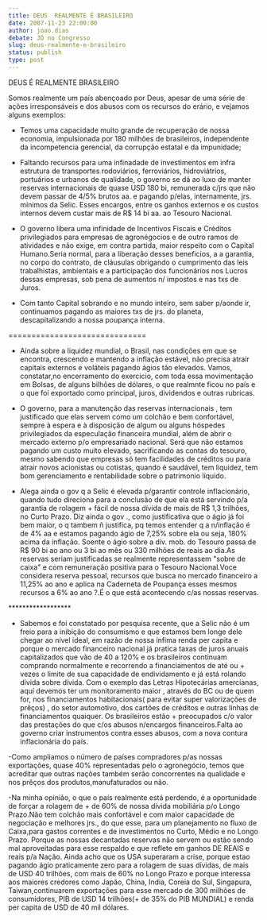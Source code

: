```yaml
---
title: DEUS  REALMENTE É BRASILEIRO
date: 2007-11-23 22:00:00
author: joao.dias
debate: JD no Congresso
slug: deus-realmente-e-brasileiro
status: publish 
type: post
---
```


DEUS É REALMENTE BRASILEIRO  

  

Somos realmente um país abençoado por Deus, apesar de uma série de ações irresponsáveis e dos abusos com os recursos do erário, e vejamos alguns exemplos:  

  

- Temos uma capacidade muito grande de recuperação de nossa economia, impulsionada por 180 milhões de brasileiros, independente da incompetencia gerencial, da corrupção estatal e da impunidade;  

  

- Faltando recursos para uma infinadade de investimentos em infra estrutura de transportes rodoviários, ferroviários, hidroviátrios, portuários e urbanos de qualidade, o governo se dá ao luxo de manter reservas internacionais de quase USD 180 bi, remunerada c/jrs que não devem passar de 4/5% brutos aa. e pagando p/elas, internamente, jrs. mínimos da Selic. Esses encargos, entre os ganhos externos e os custos internos devem custar mais de R$ 14 bi aa. ao Tesouro Nacional.  

  

- O governo libera uma infinidade de Incentivos Fiscais e Créditos privilegiados para empresas de agronégocios e de outro ramos de atividades e não exige, em contra partida, maior respeito com o Capital Humano.Seria normal, para a liberação desses beneficios, a a garantia, no corpo do contrato, de cláusulas obrigando o cumprimento das leis trabalhistas, ambientais e a participação dos funcionários nos Lucros dessas empresas, sob pena de aumentos n/ impostos e nas txs de Juros.  

- Com tanto Capital sobrando e no mundo inteiro, sem saber p/aonde ir, continuamos pagando as maiores txs de jrs. do planeta, descapitalizando a nossa poupança interna.  

  

==============================  

- Ainda sobre a liquidez mundial, o Brasil, nas condições em que se encontra, crescendo e mantendo a inflação estável, não precisa atrair capitais externos e voláteis pagando ágios tão elevados. Vamos, constatar,no encerramento do exercicio, com toda essa movimentação em Bolsas, de alguns bilhões de dólares, o que realmnte ficou no país e o que foi exportado como principal, juros, dividendos e outras rubricas.  

  

- O governo, para a manutenção das reservas internacionais , tem justificado que elas servem como um colchão e bem confortável, sempre à espera e à disposição de algum ou alguns hóspedes privilegiados da especulação financeira mundial, além de abrir o mercado externo p/o empresariado nacional. Será que não estamos pagando um custo muito elevado, sacrificando as contas do tesouro, mesmo sabendo que empresas só tem facilidades de créditos ou para atrair novos acionistas ou cotistas, quando é saudável, tem liquidez, tem bom gerenciamento e rentabilidade sobre o patrimonio líquido.  

- Alega ainda o gov q a Selic é elevada p/garantir controle inflacionário, quando tudo direciona para a conclusão de que ela está servindo p/a garantia de rolagem + fácil de nossa dívida de mais de R$ 1,3 trilhões, no Curto Prazo. Diz ainda o gov ., como justificativa que o ágio já foi bem maior, o q tambem ñ justifica, pq temos entender q a n/inflação é de 4% aa e estamos pagando ágio de 7,25% sobre ela ou seja, 180% acima da inflação. Soente o ágio sobre a dív. mob. do Tesouro passa de R$ 90 bi ao ano ou 3 bi ao mês ou 330 milhões de reais ao dia.As reservas seriam justificadas se realmente representassem "sobre de caixa" e com remuneração positiva para o Tesouro Nacional.Voce considera reserva pessoal, recursos que busca no mercado financeiro a 11,25% ao ano e aplica na Caderneta de Poupança esses mesmos recursos a 6% ao ano ?.É o que está acontecendo c/as nossas reservas.  

  

\*\*\*\*\*\*\*\*\*\*\*\*\*\*\*\*\*\*  

- Sabemos e foi constatado por pesquisa recente, que a Selic não é um freio para a inibição do consumismo e que estamos bem longe dele chegar ao nível ideal, em razão de nossa ínfima renda per capita e porque o mercado financeiro nacional já pratica taxas de juros anuais capitalizados que vão de 40 a 120% e os brasileiros continuam comprando normalmente e recorrendo a financiamentos de até ou + vezes o limite de sua capacidade de endividamento e já está rolando dívida sobre dívida. Com o exemplo das Letras Hipotecárias amercianas, aquí devemos ter um monitoramento maior , através do BC ou de quem for, nos financiamentos habitacionais( para evitar super valorizações de prêços) , do setor automotivo, dos cartões de créditos e outras linhas de financiamentos quaiquer. Os brasileiros estão + preocupados c/o valor das prestações do que c/os abusos n/encargos financeiros.Falta ao governo criar instrumentos contra esses abusos, com a nova contura inflacionária do país.  

  

-Como ampliamos o número de países compradores p/as nossas exportações, quase 40% representadas pelo o agronegócio, temos que acreditar que outras nações também serão concorrentes na qualidade e nos prêços dos produtos,manufaturados ou não.  

  

-Na minha opinião, o que o país realmente está perdendo, é a oportunidade de forçar a rolagem de + de 60% de nossa dívida mobiliária p/o Longo Prazo.Não tem colchão mais confortável e com maior capacidade de negociação e melhores jrs., do que esse, para um planejamento no fluxo de Caixa,para gastos correntes e de investimentos no Curto, Médio e no Longo Prazo. Porque as nossas decantadas reservas não servem ou estão sendo mal aproveitadas para esse respaldo e que reflete em ganhos DE REAIS e reais p/a Nação. Ainda acho que os USA superaram a crise, porque estao pagando ágio praticamente zero para a rolagem de suas dívidas, de mais de USD 40 trilhões, com mais de 60% no Longo Prazo e porque interessa aos maiores credores como Japão, China, India, Coreia do Sul, Singapura, Taiwan,continuarem exportações para esse mercado de 300 milhões de consumidores, PIB de USD 14 trilhões(+ de 35% do PIB MUNDIAL) e renda per capita de USD de 40 mil dólares.
